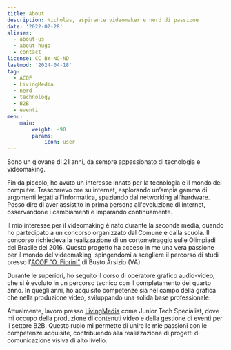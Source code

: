 ```yaml
---
title: About
description: Nicholas, aspirante videomaker e nerd di passione
date: '2022-02-28'
aliases:
  - about-us
  - about-hugo
  - contact
license: CC BY-NC-ND
lastmod: '2024-04-18'
tag:
  - ACOF
  - LivingMedia
  - nerd
  - technology
  - B2B
  - eventi
menu:
    main: 
        weight: -90
        params:
            icon: user
---
```

Sono un giovane di 21 anni, da sempre appassionato di tecnologia e videomaking.

Fin da piccolo, ho avuto un interesse innato per la tecnologia e il mondo dei computer. Trascorrevo ore su internet, esplorando un’ampia gamma di argomenti legati all'informatica, spaziando dal networking all’hardware. Posso dire di aver assistito in prima persona all'evoluzione di internet, osservandone i cambiamenti e imparando continuamente.

Il mio interesse per il videomaking è nato durante la seconda media, quando ho partecipato a un concorso organizzato dal Comune e dalla scuola. Il concorso richiedeva la realizzazione di un cortometraggio sulle Olimpiadi del Brasile del 2016. Questo progetto ha acceso in me una vera passione per il mondo del videomaking, spingendomi a scegliere il percorso di studi presso l'[ACOF "O. Fiorini"](https://www.acofbusto.it/) di Busto Arsizio (VA).

Durante le superiori, ho seguito il corso di operatore grafico audio-video, che si è evoluto in un percorso tecnico con il completamento del quarto anno. In quegli anni, ho acquisito competenze sia nel campo della grafica che nella produzione video, sviluppando una solida base professionale.

Attualmente, lavoro presso [LivingMedia](https://www.linkedin.com/company/living-media-s-r-l-/) come Junior Tech Specialist, dove mi occupo della produzione di contenuti video e della gestione di eventi per il settore B2B. Questo ruolo mi permette di unire le mie passioni con le competenze acquisite, contribuendo alla realizzazione di progetti di comunicazione visiva di alto livello.